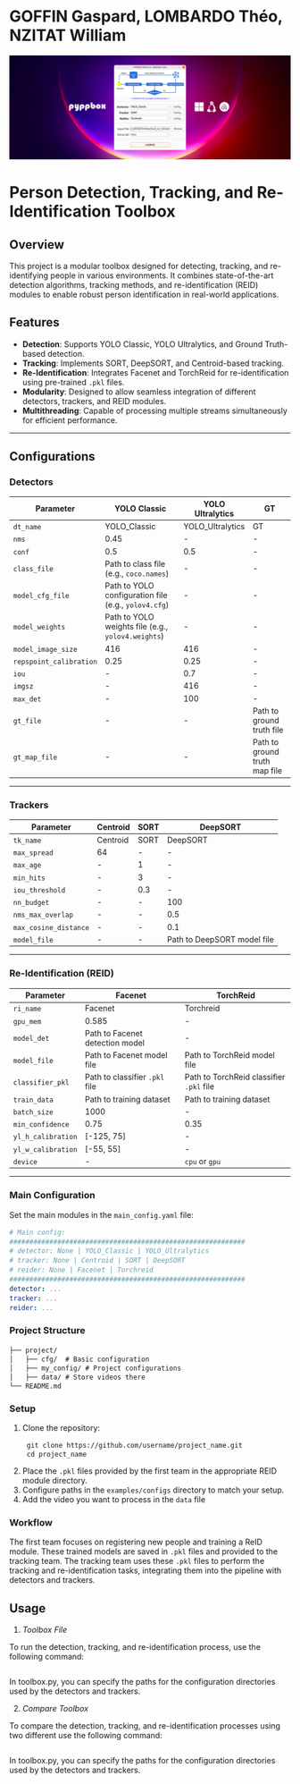 # GOFFIN Gaspard, LOMBARDO Théo, NZITAT William

<img src="https://raw.githubusercontent.com/rathaROG/screenshot/master/pyppbox/pyppbox_new_wide.png"><br />

# **Person Detection, Tracking, and Re-Identification Toolbox**

## **Overview**

This project is a modular toolbox designed for detecting, tracking, and re-identifying people in various environments. It combines state-of-the-art detection algorithms, tracking methods, and re-identification (REID) modules to enable robust person identification in real-world applications.

## **Features**
- **Detection**: Supports YOLO Classic, YOLO Ultralytics, and Ground Truth-based detection.
- **Tracking**: Implements SORT, DeepSORT, and Centroid-based tracking.
- **Re-Identification**: Integrates Facenet and TorchReid for re-identification using pre-trained `.pkl` files.
- **Modularity**: Designed to allow seamless integration of different detectors, trackers, and REID modules.
- **Multithreading**: Capable of processing multiple streams simultaneously for efficient performance.

---

## **Configurations**

### **Detectors**

| **Parameter**           | **YOLO Classic**                                                                                               | **YOLO Ultralytics**                                                                                     | **GT**                                   |
|--------------------------|---------------------------------------------------------------------------------------------------------------|----------------------------------------------------------------------------------------------------------|------------------------------------------|
| `dt_name`               | YOLO_Classic                                                                                                 | YOLO_Ultralytics                                                                                         | GT                                       |
| `nms`                   | 0.45                                                                                                         | -                                                                                                        | -                                        |
| `conf`                  | 0.5                                                                                                          | 0.5                                                                                                      | -                                        |
| `class_file`            | Path to class file (e.g., `coco.names`)                                                                      | -                                                                                                        | -                                        |
| `model_cfg_file`        | Path to YOLO configuration file (e.g., `yolov4.cfg`)                                                         | -                                                                                                        | -                                        |
| `model_weights`         | Path to YOLO weights file (e.g., `yolov4.weights`)                                                           | -                                                                                                        | -                                        |
| `model_image_size`      | 416                                                                                                          | 416                                                                                                      | -                                        |
| `repspoint_calibration` | 0.25                                                                                                         | 0.25                                                                                                     | -                                        |
| `iou`                   | -                                                                                                            | 0.7                                                                                                      | -                                        |
| `imgsz`                 | -                                                                                                            | 416                                                                                                      | -                                        |
| `max_det`               | -                                                                                                            | 100                                                                                                      | -                                        |
| `gt_file`               | -                                                                                                            | -                                                                                                        | Path to ground truth file                |
| `gt_map_file`           | -                                                                                                            | -                                                                                                        | Path to ground truth map file            |

---

### **Trackers**

| **Parameter**           | **Centroid**       | **SORT**                          | **DeepSORT**                       |
|--------------------------|--------------------|------------------------------------|-------------------------------------|
| `tk_name`               | Centroid          | SORT                               | DeepSORT                            |
| `max_spread`            | 64                | -                                  | -                                   |
| `max_age`               | -                 | 1                                  | -                                   |
| `min_hits`              | -                 | 3                                  | -                                   |
| `iou_threshold`         | -                 | 0.3                                | -                                   |
| `nn_budget`             | -                 | -                                  | 100                                 |
| `nms_max_overlap`       | -                 | -                                  | 0.5                                 |
| `max_cosine_distance`   | -                 | -                                  | 0.1                                 |
| `model_file`            | -                 | -                                  | Path to DeepSORT model file         |

---

### **Re-Identification (REID)**

| **Parameter**           | **Facenet**                                                                                                 | **TorchReid**                                                                                                 |
|--------------------------|------------------------------------------------------------------------------------------------------------|----------------------------------------------------------------------------------------------------------------|
| `ri_name`               | Facenet                                                                                                    | Torchreid                                                                                                     |
| `gpu_mem`               | 0.585                                                                                                      | -                                                                                                              |
| `model_det`             | Path to Facenet detection model                                                                            | -                                                                                                              |
| `model_file`            | Path to Facenet model file                                                                                 | Path to TorchReid model file                                                                                   |
| `classifier_pkl`        | Path to classifier `.pkl` file                                                                             | Path to TorchReid classifier `.pkl` file                                                                       |
| `train_data`            | Path to training dataset                                                                                   | Path to training dataset                                                                                       |
| `batch_size`            | 1000                                                                                                       | -                                                                                                              |
| `min_confidence`        | 0.75                                                                                                       | 0.35                                                                                                           |
| `yl_h_calibration`      | [-125, 75]                                                                                                 | -                                                                                                              |
| `yl_w_calibration`      | [-55, 55]                                                                                                  | -                                                                                                              |
| `device`                | -                                                                                                          | `cpu` or `gpu`                                                                                                |

---

### **Main Configuration**

Set the main modules in the `main_config.yaml` file:

```yaml
# Main config:
###########################################################
# detector: None | YOLO_Classic | YOLO_Ultralytics
# tracker: None | Centroid | SORT | DeepSORT
# reider: None | Facenet | Torchreid
###########################################################
detector: ...
tracker: ...
reider: ...
```

### **Project Structure**

```
├── project/
│   ├── cfg/  # Basic configuration  
│   ├── my_config/ # Project configurations
│   ├── data/ # Store videos there
└── README.md
```

### **Setup**

1. Clone the repository:
   ```
    git clone https://github.com/username/project_name.git
    cd project_name
   ```
2. Place the `.pkl` files provided by the first team in the appropriate REID module directory.
3. Configure paths in the `examples/configs` directory to match your setup.
4. Add the video you want to process in the `data` file

### **Workflow**

The first team focuses on registering new people and training a ReID module. These trained models are saved in `.pkl` files and provided to the tracking team. The tracking team uses these `.pkl` files to perform the tracking and re-identification tasks, integrating them into the pipeline with detectors and trackers.

## **Usage**
1. *Toolbox File*

To run the detection, tracking, and re-identification process, use the following command:
```python toolbox.py
```
In toolbox.py, you can specify the paths for the configuration directories used by the detectors and trackers.

2. *Compare Toolbox*

To compare the detection, tracking, and re-identification processes using two different use the following command:
```python comparebox.py
```
In toolbox.py, you can specify the paths for the configuration directories used by the detectors and trackers.
